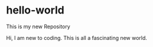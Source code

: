 # hello-world
This is my new Repository

Hi, I am new to coding. This is all a fascinating new world.
